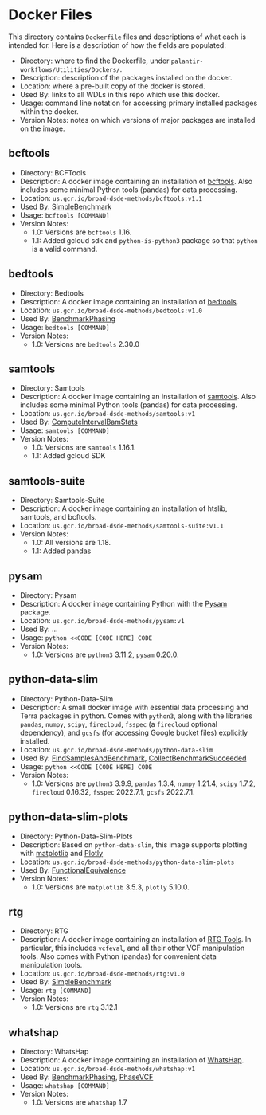 # Docker Files

This directory contains `Dockerfile` files and descriptions of what each is intended for. Here is a description of how
the fields are populated:
* Directory: where to find the Dockerfile, under `palantir-workflows/Utilities/Dockers/`.
* Description: description of the packages installed on the docker.
* Location: where a pre-built copy of the docker is stored.
* Used By: links to all WDLs in this repo which use this docker.
* Usage: command line notation for accessing primary installed packages within the docker.
* Version Notes: notes on which versions of major packages are installed on the image.

## bcftools

* Directory: BCFTools
* Description: A docker image containing an installation of [bcftools](https://samtools.github.io/bcftools/bcftools.html).
Also includes some minimal Python tools (pandas) for data processing.
* Location: `us.gcr.io/broad-dsde-methods/bcftools:v1.1`
* Used By: [SimpleBenchmark](../../BenchmarkVCFs/SimpleBenchmark.wdl)
* Usage: `bcftools [COMMAND]`
* Version Notes:
  * 1.0: Versions are `bcftools` 1.16.
  * 1.1: Added gcloud sdk and `python-is-python3` package so that `python` is a valid command.

## bedtools

* Directory: Bedtools
* Description: A docker image containing an installation of [bedtools](https://bedtools.readthedocs.io/en/latest/).
* Location: `us.gcr.io/broad-dsde-methods/bedtools:v1.0`
* Used By: [BenchmarkPhasing](../../BenchmarkPhasing/BenchmarkPhasing.wdl)
* Usage: `bedtools [COMMAND]`
* Version Notes:
  * 1.0: Versions are `bedtools` 2.30.0

## samtools

* Directory: Samtools
* Description: A docker image containing an installation of [samtools](https://github.com/samtools/samtools). Also
includes some minimal Python tools (pandas) for data processing.
* Location: `us.gcr.io/broad-dsde-methods/samtools:v1`
* Used By: [ComputeIntervalBamStats](../IntervalFiles/ComputeIntervalBamStats.wdl)
* Usage: `samtools [COMMAND]`
* Version Notes:
  * 1.0: Versions are `samtools` 1.16.1.
  * 1.1: Added gcloud SDK

## samtools-suite

* Directory: Samtools-Suite
* Description: A docker image containing an installation of htslib, samtools, and bcftools.
* Location: `us.gcr.io/broad-dsde-methods/samtools-suite:v1.1`
* Version Notes:
  * 1.0: All versions are 1.18.
  * 1.1: Added pandas

## pysam

* Directory: Pysam
* Description: A docker image containing Python with the [Pysam](https://pysam.readthedocs.io/en/latest/api.html) package.
* Location: `us.gcr.io/broad-dsde-methods/pysam:v1`
* Used By: ...
* Usage: `python <<CODE [CODE HERE] CODE`
* Version Notes:
  * 1.0: Versions are `python3` 3.11.2, `pysam` 0.20.0.

## python-data-slim

* Directory: Python-Data-Slim
* Description: A small docker image with essential data processing and Terra packages in python. Comes with `python3`, along 
with the libraries `pandas`, `numpy`, `scipy`, `firecloud`, `fsspec` (a `firecloud` optional dependency), and `gcsfs` 
(for accessing Google bucket files) explicitly installed.
* Location: `us.gcr.io/broad-dsde-methods/python-data-slim`
* Used By: [FindSamplesAndBenchmark](../../BenchmarkVCFs/FindSamplesAndBenchmark.wdl), 
  [CollectBenchmarkSucceeded](../WDLs/CollectBenchmarkSucceeded.wdl)
* Usage: `python <<CODE [CODE HERE] CODE`
* Version Notes: 
  * 1.0: Versions are `python3` 3.9.9, `pandas` 1.3.4, `numpy` 1.21.4, `scipy` 1.7.2, `firecloud` 0.16.32, 
  `fsspec` 2022.7.1, `gcsfs` 2022.7.1.

## python-data-slim-plots

* Directory: Python-Data-Slim-Plots
* Description: Based on `python-data-slim`, this image supports plotting with [matplotlib](https://matplotlib.org/) and [Plotly](https://plotly.com/)
* Location: `us.gcr.io/broad-dsde-methods/python-data-slim-plots`
* Used By: [FunctionalEquivalence](../../FunctionalEquivalence/FunctionalEquivalence.wdl)
* Version Notes:
  * 1.0: Versions are `matplotlib` 3.5.3, `plotly` 5.10.0.
    
## rtg

* Directory: RTG
* Description: A docker image containing an installation of [RTG Tools](https://github.com/RealTimeGenomics/rtg-tools). 
In particular, this includes `vcfeval`, and all their other VCF manipulation tools. Also comes with Python (pandas) for
convenient data manipulation tools.
* Location: `us.gcr.io/broad-dsde-methods/rtg:v1.0`
* Used By: [SimpleBenchmark](../../BenchmarkVCFs/SimpleBenchmark.wdl)
* Usage: `rtg [COMMAND]`
* Version Notes: 
  * 1.0: Versions are `rtg` 3.12.1

## whatshap

* Directory: WhatsHap
* Description: A docker image containing an installation of [WhatsHap](https://whatshap.readthedocs.io/en/latest/).
* Location: `us.gcr.io/broad-dsde-methods/whatshap:v1`
* Used By: [BenchmarkPhasing](../../BenchmarkPhasing/BenchmarkPhasing.wdl), [PhaseVCF](../../BenchmarkPhasing/PhaseVCF.wdl)
* Usage: `whatshap [COMMAND]`
* Version Notes:
  * 1.0: Versions are `whatshap` 1.7
